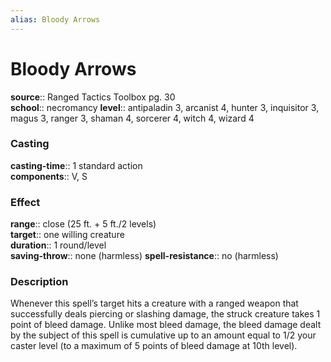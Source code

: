 ```yaml
---
alias: Bloody Arrows
---
```


# Bloody Arrows 

**source**:: Ranged Tactics Toolbox pg. 30  
**school**:: necromancy
**level**:: antipaladin 3, arcanist 4, hunter 3, inquisitor 3, magus 3, ranger 3, shaman 4, sorcerer 4, witch 4, wizard 4

### Casting 

**casting-time**:: 1 standard action  
**components**:: V, S

### Effect 

**range**:: close (25 ft. + 5 ft./2 levels)  
**target**:: one willing creature  
**duration**:: 1 round/level  
**saving-throw**:: none (harmless)
**spell-resistance**:: no (harmless)

### Description 

Whenever this spell’s target hits a creature with a ranged weapon that successfully deals piercing or slashing damage, the struck creature takes 1 point of bleed damage. Unlike most bleed damage, the bleed damage dealt by the subject of this spell is cumulative up to an amount equal to 1/2 your caster level (to a maximum of 5 points of bleed damage at 10th level).
